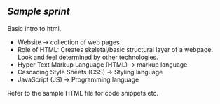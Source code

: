 ***Sample sprint***
-

Basic intro to html.
 
 - Website -> collection of web pages
 - Role of HTML: Creates skeletal/basic structural layer of a webpage. Look and feel determined by other technologies. 
 - Hyper Text Markup Language (HTML)  -> markup language
 - Cascading Style Sheets (CSS) -> Styling language
 - JavaScript (JS) -> Programming language
  
Refer to the sample HTML file for code snippets etc.